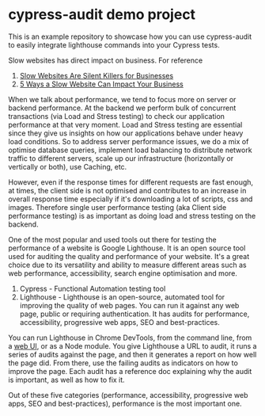 # cypress-audit demo project

This is an example repository to showcase how you can use cypress-audit to easily integrate lighthouse commands into your Cypress tests.

Slow websites has direct impact on business. For reference
1. [Slow Websites Are Silent Killers for Businesses](https://www.hospitalitynet.org/news/4089374.html)
1. [5 Ways a Slow Website Can Impact Your Business](https://wetopi.com/slow-website-impact-business/#:~:text=In%20other%20words%2C%20slow%20websites,experience%20resulting%20in%20lower%20engagement)

When we talk about performance, we tend to focus more on server or backend performance. At the backend we perform bulk of concurrent transactions (via Load and Stress testing) to check our application performance at that very moment. Load and Stress testing are essential since they give us insights on how our applications behave under heavy load conditions. So to address server performance issues, we do a mix of optimise database queries, implement load balancing to distribute network traffic to different servers, scale up our infrastructure (horizontally or vertically or both), use Caching, etc.

However, even if the response times for different requests are fast enough, at times, the client side is not optimised and contributes to an increase in overall response time especially if it's downloading a lot of scripts, css and images. Therefore single user performance testing (aka Client side performance testing) is as important as doing load and stress testing on the backend.

One of the most popular and used tools out there for testing the performance of a website is Google Lighthouse. It is an open source tool used for auditing the quality and performance of your website. It's a great choice due to its versatility and ability to measure different areas such as web performance, accessibility, search engine optimisation and more. 

1. Cypress - Functional Automation testing tool
1. Lighthouse - Lighthouse is an open-source, automated tool for improving the quality of web pages. You can run it against any web page, public or requiring authentication. It has audits for performance, accessibility, progressive web apps, SEO and best-practices.

You can run Lighthouse in Chrome DevTools, from the command line, from a [web UI](https://developers.google.com/speed/pagespeed/insights/), or as a Node module. You give Lighthouse a URL to audit, it runs a series of audits against the page, and then it generates a report on how well the page did. From there, use the failing audits as indicators on how to improve the page. Each audit has a reference doc explaining why the audit is important, as well as how to fix it.

Out of these five categories (performance, accessibility, progressive web apps, SEO and best-practices), performance is the most important one. 












